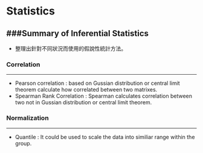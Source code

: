 # Statistics

<script src="../../js/general.js"></script>

###Summary of Inferential Statistics
---

* 整理出針對不同狀況而使用的假說性統計方法。

### Correlation
---

* Pearson correlation : based on Gussian distribution or central limit theorem calculate how correlated between two matrixes.
* Spearman Rank Correlation : Spearman calculates correlation between two not in Gussian distribution or central limit theorem.

### Normalization
---

* Quantile : It could be used to scale the data into similiar range within the group.


